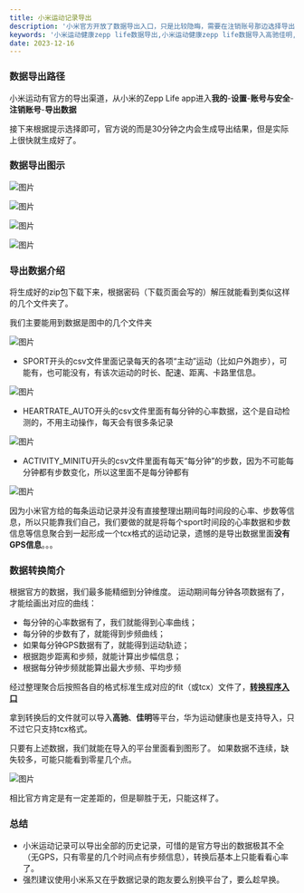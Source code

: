 ```yaml
---
title: 小米运动记录导出
description: '小米官方开放了数据导出入口，只是比较隐晦，需要在注销账号那边选择导出，按照步骤就能申请导出了，一两分钟就能收到邮件提示下载压缩包，同事附带的有压缩包密码，然后凭密码解压即可。'
keywords: '小米运动健康zepp life数据导出,小米运动健康zepp life数据导入高驰佳明,小米运动健康zepp life数据tcx,小米运动健康zepp life数据fit,小米运动健康zepp life数据导入华为,小米运动健康zepp life数据导入RQrun,小米运动健康zepp life导入数据'
date: 2023-12-16
---
```

### 数据导出路径
小米运动有官方的导出渠道，从小米的Zepp Life app进入**我的**-**设置**-**账号与安全**-**注销账号**-**导出数据**

接下来根据提示选择即可，官方说的而是30分钟之内会生成导出结果，但是实际上很快就生成好了。

### 数据导出图示

![图片](/content/xiaomi/1.png)

![图片](/content/xiaomi/2.png)

![图片](/content/xiaomi/3.png)

![图片](/content/xiaomi/4.png)

### 导出数据介绍

将生成好的zip包下载下来，根据密码（下载页面会写的）解压就能看到类似这样的几个文件夹了。

我们主要能用到数据是图中的几个文件夹

![图片](/content/xiaomi/5.png)

- SPORT开头的csv文件里面记录每天的各项“主动”运动（比如户外跑步），可能有，也可能没有，有该次运动的时长、配速、距离、卡路里信息。

![图片](/content/xiaomi/7.png)

- HEARTRATE_AUTO开头的csv文件里面有每分钟的心率数据，这个是自动检测的，不用主动操作，每天会有很多条记录

![图片](/content/xiaomi/8.png)

- ACTIVITY_MINITU开头的csv文件里面有每天“每分钟”的步数，因为不可能每分钟都有步数变化，所以这里面不是每分钟都有

![图片](/content/xiaomi/9.png)

因为小米官方给的每条运动记录并没有直接整理出期间每时间段的心率、步数等信息，所以只能靠我们自己，我们要做的就是将每个sport时间段的心率数据和步数信息等信息聚合到一起形成一个tcx格式的运动记录，遗憾的是导出数据里面**没有GPS信息**。。。

### 数据转换简介
根据官方的数据，我们最多能精细到分钟维度。 运动期间每分钟各项数据有了，才能绘画出对应的曲线：

- 每分钟的心率数据有了，我们就能得到心率曲线；
- 每分钟的步数有了，就能得到步频曲线；
- 如果每分钟GPS数据有了，就能得到运动轨迹；
- 根据跑步距离和步频，就能计算出步幅信息；
- 根据每分钟步频就能算出最大步频、平均步频

经过整理聚合后按照各自的格式标准生成对应的fit（或tcx）文件了，[**转换程序入口**](/convert/do)

拿到转换后的文件就可以导入**高驰**、**佳明**等平台，华为运动健康也是支持导入，只不过它只支持tcx格式。

只要有上述数据，我们就能在导入的平台里面看到图形了。 如果数据不连续，缺失较多，可能只能看到零星几个点。

![图片](/content/xiaomi/6.png)


相比官方肯定是有一定差距的，但是聊胜于无，只能这样了。

### 总结
- 小米运动记录可以导出全部的历史记录，可惜的是官方导出的数据极其不全（无GPS，只有零星的几个时间点有步频信息），转换后基本上只能看看心率了。
- 强烈建议使用小米系又在乎数据记录的跑友要么别换平台了，要么趁早换。
